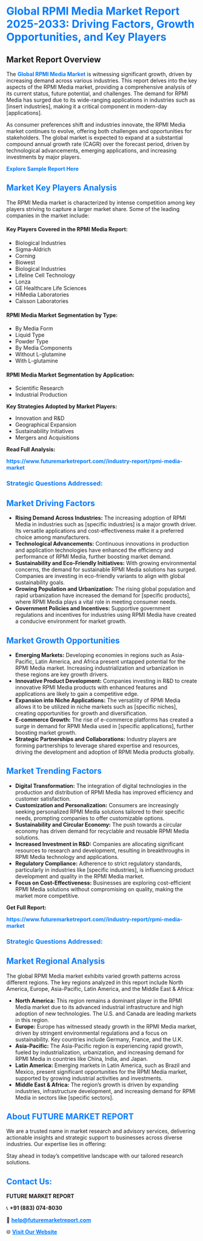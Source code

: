 <h1 style="color: #007BFF;">Global RPMI Media Market Report 2025-2033: Driving Factors, Growth Opportunities, and Key Players</h1>

<section id="overview">
<h2>Market Report Overview</h2>
<p>The <a href="https://www.futuremarketreport.com//industry-report/rpmi-media-market" style="color: #007BFF; text-decoration: none;"><strong>Global RPMI Media Market</strong></a> is witnessing significant growth, driven by increasing demand across various industries. This report delves into the key aspects of the RPMI Media market, providing a comprehensive analysis of its current status, future potential, and challenges. The demand for RPMI Media has surged due to its wide-ranging applications in industries such as [insert industries], making it a critical component in modern-day [applications].</p>
<p>As consumer preferences shift and industries innovate, the RPMI Media market continues to evolve, offering both challenges and opportunities for stakeholders. The global market is expected to expand at a substantial compound annual growth rate (CAGR) over the forecast period, driven by technological advancements, emerging applications, and increasing investments by major players.</p>
</section>

<section id="overview">
<p><a href="https://www.futuremarketreport.com//request-sample/reportId=90518" style="color: #007BFF; text-decoration: none;"><strong>Explore Sample Report Here</strong></a></p>
</section>

<section id="key-players">
<h2 style="color: #007BFF;">Market Key Players Analysis</h2>
<p>The RPMI Media market is characterized by intense competition among key players striving to capture a larger market share. Some of the leading companies in the market include:</p>
<h4>Key Players Covered in the RPMI Media Report:</h4>
<ul><li>Biological Industries</li><li>Sigma-Aldrich</li><li>Corning</li><li>Biowest</li><li>Biological Industries</li><li>Lifeline Cell Technology</li><li>Lonza</li><li>GE Healthcare Life Sciences</li><li>HiMedia Laboratories</li><li>Caisson Laboratories</li></ul>
<h4>RPMI Media Market Segmentation by Type:</h4>
<ul><li>By Media Form</li><li>Liquid Type</li><li>Powder Type</li><li>By Media Components</li><li>Without L-glutamine</li><li>With L-glutamine</li></ul>

<h4>RPMI Media Market Segmentation by Application:</h4>
<ul><li>Scientific Research</li><li>Industrial Production</li></ul>
<p><strong>Key Strategies Adopted by Market Players:</strong></p>
<ul>
<li>Innovation and R&D</li>
<li>Geographical Expansion</li>
<li>Sustainability Initiatives</li>
<li>Mergers and Acquisitions</li>
</ul>
</section>

<section>
<p><strong>Read Full Analysis: </strong></p><a href="https://www.futuremarketreport.com//industry-report/rpmi-media-market" style="color: #007BFF; text-decoration: none;"><strong>https://www.futuremarketreport.com//industry-report/rpmi-media-market</strong></a>
<h3 style="color: #007BFF;">Strategic Questions Addressed:</h3>
</section>

<section id="driving-factors">
<h2 style="color: #007BFF;">Market Driving Factors</h2>
<ul>
<li><strong>Rising Demand Across Industries:</strong> The increasing adoption of RPMI Media in industries such as [specific industries] is a major growth driver. Its versatile applications and cost-effectiveness make it a preferred choice among manufacturers.</li>
<li><strong>Technological Advancements:</strong> Continuous innovations in production and application technologies have enhanced the efficiency and performance of RPMI Media, further boosting market demand.</li>
<li><strong>Sustainability and Eco-Friendly Initiatives:</strong> With growing environmental concerns, the demand for sustainable RPMI Media solutions has surged. Companies are investing in eco-friendly variants to align with global sustainability goals.</li>
<li><strong>Growing Population and Urbanization:</strong> The rising global population and rapid urbanization have increased the demand for [specific products], where RPMI Media plays a vital role in meeting consumer needs.</li>
<li><strong>Government Policies and Incentives:</strong> Supportive government regulations and incentives for industries using RPMI Media have created a conducive environment for market growth.</li>
</ul>
</section>

<section id="growth-opportunities">
<h2 style="color: #007BFF;">Market Growth Opportunities</h2>
<ul>
<li><strong>Emerging Markets:</strong> Developing economies in regions such as Asia-Pacific, Latin America, and Africa present untapped potential for the RPMI Media market. Increasing industrialization and urbanization in these regions are key growth drivers.</li>
<li><strong>Innovative Product Development:</strong> Companies investing in R&D to create innovative RPMI Media products with enhanced features and applications are likely to gain a competitive edge.</li>
<li><strong>Expansion into Niche Applications:</strong> The versatility of RPMI Media allows it to be utilized in niche markets such as [specific niches], creating opportunities for growth and diversification.</li>
<li><strong>E-commerce Growth:</strong> The rise of e-commerce platforms has created a surge in demand for RPMI Media used in [specific applications], further boosting market growth.</li>
<li><strong>Strategic Partnerships and Collaborations:</strong> Industry players are forming partnerships to leverage shared expertise and resources, driving the development and adoption of RPMI Media products globally.</li>
</ul>
</section>

<section id="trending-factors">
<h2 style="color: #007BFF;">Market Trending Factors</h2>
<ul>
<li><strong>Digital Transformation:</strong> The integration of digital technologies in the production and distribution of RPMI Media has improved efficiency and customer satisfaction.</li>
<li><strong>Customization and Personalization:</strong> Consumers are increasingly seeking personalized RPMI Media solutions tailored to their specific needs, prompting companies to offer customizable options.</li>
<li><strong>Sustainability and Circular Economy:</strong> The push towards a circular economy has driven demand for recyclable and reusable RPMI Media solutions.</li>
<li><strong>Increased Investment in R&D:</strong> Companies are allocating significant resources to research and development, resulting in breakthroughs in RPMI Media technology and applications.</li>
<li><strong>Regulatory Compliance:</strong> Adherence to strict regulatory standards, particularly in industries like [specific industries], is influencing product development and quality in the RPMI Media market.</li>
<li><strong>Focus on Cost-Effectiveness:</strong> Businesses are exploring cost-efficient RPMI Media solutions without compromising on quality, making the market more competitive.</li>
</ul>
</section>

<section>
<p><strong>Get Full Report: </strong></p><a href="https://www.futuremarketreport.com//industry-report/rpmi-media-market" style="color: #007BFF; text-decoration: none;"><strong>https://www.futuremarketreport.com//industry-report/rpmi-media-market</strong></a>
<h3 style="color: #007BFF;">Strategic Questions Addressed:</h3>
</section>


<section id="regional-analysis">
<h2 style="color: #007BFF;">Market Regional Analysis</h2>
<p>The global RPMI Media market exhibits varied growth patterns across different regions. The key regions analyzed in this report include North America, Europe, Asia-Pacific, Latin America, and the Middle East & Africa:</p>
<ul>
<li><strong>North America:</strong> This region remains a dominant player in the RPMI Media market due to its advanced industrial infrastructure and high adoption of new technologies. The U.S. and Canada are leading markets in this region.</li>
<li><strong>Europe:</strong> Europe has witnessed steady growth in the RPMI Media market, driven by stringent environmental regulations and a focus on sustainability. Key countries include Germany, France, and the U.K.</li>
<li><strong>Asia-Pacific:</strong> The Asia-Pacific region is experiencing rapid growth, fueled by industrialization, urbanization, and increasing demand for RPMI Media in countries like China, India, and Japan.</li>
<li><strong>Latin America:</strong> Emerging markets in Latin America, such as Brazil and Mexico, present significant opportunities for the RPMI Media market, supported by growing industrial activities and investments.</li>
<li><strong>Middle East & Africa:</strong> The region’s growth is driven by expanding industries, infrastructure development, and increasing demand for RPMI Media in sectors like [specific sectors].</li>
</ul>
</section>

<footer>
<h2 style="color: #007BFF;">About FUTURE MARKET REPORT</h2>
<p>We are a trusted name in market research and advisory services, delivering actionable insights and strategic support to businesses across diverse industries. Our expertise lies in offering:</p>

<p>Stay ahead in today’s competitive landscape with our tailored research solutions.</p>

<h2 style="color: #007BFF;">Contact Us:</h2>
<p><strong>FUTURE MARKET REPORT</strong></p>
<p>📞 <strong>+91 (883) 074-8030</strong></p>
<p>📧 <strong><a href="mailto:help@futuremarketreport.com" style="color: #007BFF;">help@futuremarketreport.com</a></strong></p>
<p>🌐 <strong><a href="https://www.futuremarketreport.com/" style="color: #007BFF;">Visit Our Website</a></strong></p>
</footer>